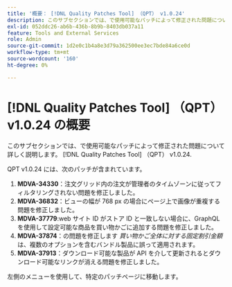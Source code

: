 ```yaml
---
title: '概要： [!DNL Quality Patches Tool] （QPT） v1.0.24'
description: このサブセクションでは、で使用可能なパッチによって修正された問題について詳しく説明します。 [!DNL Quality Patches Tool] （QPT） v1.0.24.
exl-id: 052ddc26-ab6b-436b-8b9b-8403db037a11
feature: Tools and External Services
role: Admin
source-git-commit: 1d2e0c1b4a8e3d79a362500ee3ec7bde84a6ce0d
workflow-type: tm+mt
source-wordcount: '160'
ht-degree: 0%

---
```


# [!DNL Quality Patches Tool] （QPT） v1.0.24 の概要

このサブセクションでは、で使用可能なパッチによって修正された問題について詳しく説明します。 [!DNL Quality Patches Tool] （QPT） v1.0.24.

QPT v1.0.24 には、次のパッチが含まれています。

1. **MDVA-34330**：注文グリッド内の注文が管理者のタイムゾーンに従ってフィルタリングされない問題を修正しました。
1. **MDVA-36832**：ビューの幅が 768 px の場合にページ上で画像が重複する問題を修正しました。
1. **MDVA-37779**:web サイト ID がストア ID と一致しない場合に、GraphQLを使用して設定可能な商品を買い物かごに追加する問題を修正しました。
1. **MDVA-37874**：の問題を修正します *買い物かご全体に対する固定割引金額* は、複数のオプションを含むバンドル製品に誤って適用されます。
1. **MDVA-37913**：ダウンロード可能な製品が API を介して更新されるとダウンロード可能なリンクが消える問題を修正しました。

左側のメニューを使用して、特定のパッチページに移動します。
